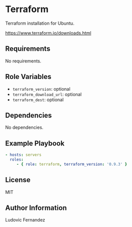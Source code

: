 # Terraform

Terraform installation for Ubuntu.

https://www.terraform.io/downloads.html

## Requirements

No requirements.

## Role Variables

- `terraform_version`: optional
- `terraform_download_url`: optional
- `terraform_dest`: optional

## Dependencies

No dependencies.

## Example Playbook

```yml
- hosts: servers
  roles:
     - { role: terraform, terraform_version: '0.9.3' }
```

## License

MIT

## Author Information

Ludovic Fernandez
